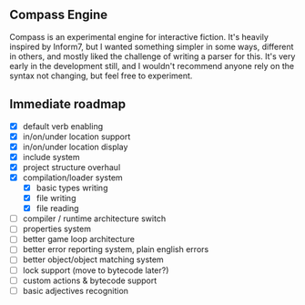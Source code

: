 ## Compass Engine

Compass is an experimental engine for interactive fiction. It's heavily inspired by Inform7, but I wanted something simpler in some ways, different in others, and mostly liked the challenge of writing a parser for this. It's very early in the development still, and I wouldn't recommend anyone rely on the syntax not changing, but feel free to experiment.

## Immediate roadmap

- [x] default verb enabling
- [x] in/on/under location support
- [x] in/on/under location display
- [x] include system
- [x] project structure overhaul
- [x] compilation/loader system
	- [x] basic types writing
	- [x] file writing
	- [x] file reading
- [ ] compiler / runtime architecture switch
- [ ] properties system
- [ ] better game loop architecture
- [ ] better error reporting system, plain english errors
- [ ] better object/object matching system
- [ ] lock support (move to bytecode later?)
- [ ] custom actions & bytecode support
- [ ] basic adjectives recognition
